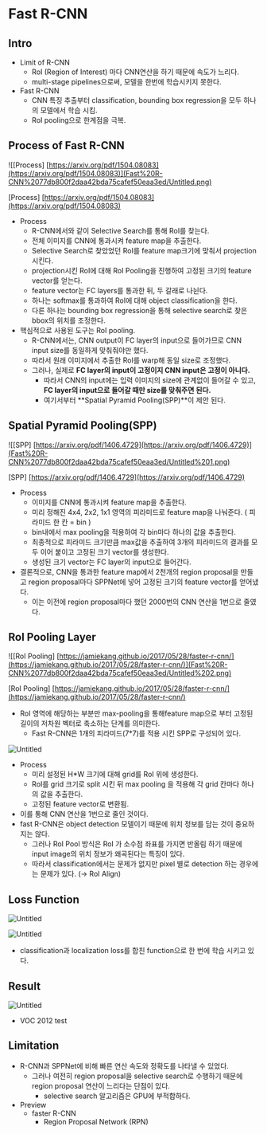 # Fast R-CNN

## Intro

- Limit of R-CNN
    - RoI (Region of Interest) 마다 CNN연산을 하기 때문에 속도가 느리다.
    - multi-stage pipelines으로써, 모델을 한번에 학습시키지 못한다.
- Fast R-CNN
    - CNN 특징 추출부터 classification, bounding box regression을 모두 하나의 모델에서 학습 시킴.
    - RoI pooling으로 한계점을 극복.

## Process of Fast R-CNN

![[Process] [https://arxiv.org/pdf/1504.08083](https://arxiv.org/pdf/1504.08083)](Fast%20R-CNN%2077db800f2daa42bda75cafef50eaa3ed/Untitled.png)

[Process] [https://arxiv.org/pdf/1504.08083](https://arxiv.org/pdf/1504.08083)

- Process
    - R-CNN에서와 같이 Selective Search를 통해 RoI를 찾는다.
    - 전체 이미지를 CNN에 통과시켜 feature map을 추출한다.
    - Selective Search로 찾았었던 RoI를 feature map크기에 맞춰서 projection시킨다.
    - projection시킨 RoI에 대해 RoI Pooling을 진행하여 고정된 크기의 feature vector를 얻는다.
    - feature vector는 FC layers를 통과한 뒤, 두 갈래로 나뉜다.
    - 하나는 softmax를 통과하여 RoI에 대해 object classification을 한다.
    - 다른 하나는 bounding box regression을 통해 selective search로 찾은 bbox의 위치를 조정한다.
- 핵심적으로 사용된 도구는 RoI pooling.
    - R-CNN에서는,  CNN output이 FC layer의 input으로 들어가므로 CNN input size를 동일하게 맞춰줘야만 했다.
    - 따라서 원래 이미지에서 추출한 RoI를 warp해 동일 size로 조정했다.
    - 그러나, 실제로 **FC layer의 input이 고정이지 CNN input은 고정이 아니다.**
        - 따라서 CNN의 input에는 입력 이미지의 size에 관계없이  들어갈 수 있고, **FC layer의 input으로 들어갈 때만 size를 맞춰주면 된다.**
        - 여기서부터 **Spatial Pyramid Pooling(SPP)**이 제안 된다.

## Spatial Pyramid Pooling(SPP)

![[SPP] [https://arxiv.org/pdf/1406.4729](https://arxiv.org/pdf/1406.4729)](Fast%20R-CNN%2077db800f2daa42bda75cafef50eaa3ed/Untitled%201.png)

[SPP] [https://arxiv.org/pdf/1406.4729](https://arxiv.org/pdf/1406.4729)

- Process
    - 이미지를 CNN에 통과시켜 feature map을 추출한다.
    - 미리 정해진 4x4, 2x2, 1x1 영역의 피라미드로 feature map을 나눠준다. ( 피라미드 한 칸 = bin )
    - bin내에서 max pooling을 적용하여 각 bin마다 하나의 값을 추출한다.
    - 최종적으로 피라미드 크기만큼 max값을 추출하여 3개의 피라미드의 결과를 모두 이어 붙이고 고정된 크기 vector를 생성한다.
    - 생성된 크기 vector는 FC layer의 input으로 들어간다.
- 결론적으로, CNN을 통과한 feature map에서 2천개의 region proposal을 만들고 region proposal마다 SPPNet에 넣어 고정된 크기의 feature vector를 얻어냈다.
    - 이는 이전에 region proposal마다 했던 2000번의 CNN 연산을 1번으로 줄였다.

## **RoI Pooling Layer**

![[RoI Pooling] [https://jamiekang.github.io/2017/05/28/faster-r-cnn/](https://jamiekang.github.io/2017/05/28/faster-r-cnn/)](Fast%20R-CNN%2077db800f2daa42bda75cafef50eaa3ed/Untitled%202.png)

[RoI Pooling] [https://jamiekang.github.io/2017/05/28/faster-r-cnn/](https://jamiekang.github.io/2017/05/28/faster-r-cnn/)

- RoI 영역에 해당하는 부분만 max-pooling을 통해feature map으로 부터 고정된 길이의 저차원 벡터로 축소하는 단계를 의미한다.
    - Fast R-CNN은 1개의 피라미드(7*7)를 적용 시킨 SPP로 구성되어 있다.

![Untitled](Fast%20R-CNN%2077db800f2daa42bda75cafef50eaa3ed/Untitled%203.png)

- Process
    - 미리 설정된 H*W 크기에 대해 grid를 RoI 위에 생성한다.
    - RoI를 grid 크기로 split 시킨 뒤 max pooling 을 적용해 각 grid 칸마다 하나의 값을 추출한다.
    - 고정된 feature vector로 변환됨.
- 이를 통해 CNN 연산을 1번으로 줄인 것이다.
- fast R-CNN은 object detection 모델이기 때문에 위치 정보를 담는 것이 중요하지는 않다.
    - 그러나 RoI Pool 방식은 RoI 가 소수점 좌표를 가지면 반올림 하기 때문에 input image의 위치 정보가 왜곡된다는 특징이 있다.
    - 따라서 classification에서는 문제가 없지만 pixel 별로 detection 하는 경우에는 문제가 있다.       (→ RoI Align)

## Loss Function

![Untitled](Fast%20R-CNN%2077db800f2daa42bda75cafef50eaa3ed/Untitled%204.png)

![Untitled](Fast%20R-CNN%2077db800f2daa42bda75cafef50eaa3ed/Untitled%205.png)

- classification과 localization loss를 합친 function으로 한 번에 학습 시키고 있다.

## Result

![Untitled](Fast%20R-CNN%2077db800f2daa42bda75cafef50eaa3ed/Untitled%206.png)

- VOC 2012 test

## Limitation

- R-CNN과 SPPNet에 비해 빠른 연산 속도와 정확도를 나타낼 수 있었다.
    - 그러나 여전히 region proposal을 selective search로 수행하기 때문에 region proposal 연산이 느리다는 단점이 있다.
        - selective search 알고리즘은 GPU에 부적합하다.
- Preview
    - faster R-CNN
        - Region Proposal Network (RPN)